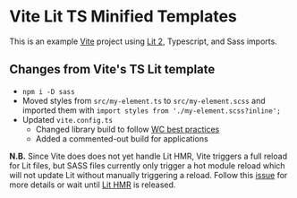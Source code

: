 # Vite Lit TS Minified Templates

This is an example [Vite](https://vitejs.dev/) project using [Lit 2](https://lit.dev), Typescript, and Sass imports.

## Changes from Vite's TS Lit template

* `npm i -D sass`
* Moved styles from `src/my-element.ts` to `src/my-element.scss` and imported them with `import styles from './my-element.scss?inline';`
* Updated `vite.config.ts`
  * Changed library build to follow [WC best practices](https://justinfagnani.com/2019/11/01/how-to-publish-web-components-to-npm/)
  * Added a commented-out build for applications

**N.B.** Since Vite does does not yet handle Lit HMR, Vite triggers a full reload for Lit files, but SASS files currently only trigger a hot module reload which will not update Lit without manually triggering a reload. Follow this [issue](https://github.com/vitejs/vite/issues/3243) for more details or wait until [Lit HMR](https://github.com/lit/lit-element/pull/802) is released.
